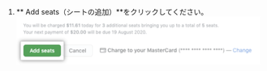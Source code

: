 1. ** Add seats（シートの追加）**をクリックしてください。 ![Add seats button](/assets/images/help/billing/add-seats-button.png)